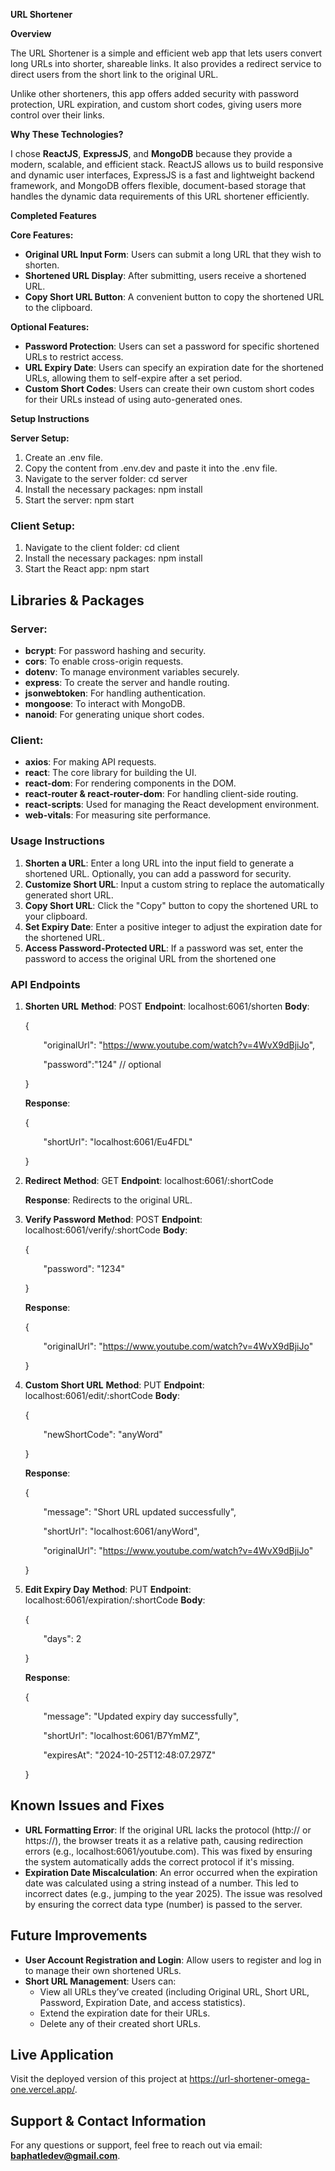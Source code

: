 **URL Shortener**

**Overview**

The URL Shortener is a simple and efficient web app that lets users convert long URLs into shorter, shareable links. It also provides a redirect service to direct users from the short link to the original URL.

Unlike other shorteners, this app offers added security with password protection, URL expiration, and custom short codes, giving users more control over their links.

**Why These Technologies?**

I chose **ReactJS**, **ExpressJS**, and **MongoDB** because they provide a modern, scalable, and efficient stack. ReactJS allows us to build responsive and dynamic user interfaces, ExpressJS is a fast and lightweight backend framework, and MongoDB offers flexible, document-based storage that handles the dynamic data requirements of this URL shortener efficiently.

**Completed Features**

**Core Features:**

- **Original URL Input Form**: Users can submit a long URL that they wish to shorten.
- **Shortened URL Display**: After submitting, users receive a shortened URL.
- **Copy Short URL Button**: A convenient button to copy the shortened URL to the clipboard.

**Optional Features:**

- **Password Protection**: Users can set a password for specific shortened URLs to restrict access.
- **URL Expiry Date**: Users can specify an expiration date for the shortened URLs, allowing them to self-expire after a set period.
- **Custom Short Codes**: Users can create their own custom short codes for their URLs instead of using auto-generated ones.

**Setup Instructions**

**Server Setup:**

1. Create an .env file.
2. Copy the content from .env.dev and paste it into the .env file.
3. Navigate to the server folder: cd server
4. Install the necessary packages: npm install
5. Start the server: npm start
### **Client Setup:**
1. Navigate to the client folder: cd client
2. Install the necessary packages: npm install
3. Start the React app: npm start

## **Libraries & Packages**
### **Server:**
- **bcrypt**: For password hashing and security.
- **cors**: To enable cross-origin requests.
- **dotenv**: To manage environment variables securely.
- **express**: To create the server and handle routing.
- **jsonwebtoken**: For handling authentication.
- **mongoose**: To interact with MongoDB.
- **nanoid**: For generating unique short codes.
### **Client:**
- **axios**: For making API requests.
- **react**: The core library for building the UI.
- **react-dom**: For rendering components in the DOM.
- **react-router & react-router-dom**: For handling client-side routing.
- **react-scripts**: Used for managing the React development environment.
- **web-vitals**: For measuring site performance.
###
###
###
### **Usage Instructions**
1. **Shorten a URL**:
   Enter a long URL into the input field to generate a shortened URL. Optionally, you can add a password for security.
2. **Customize Short URL**:
   Input a custom string to replace the automatically generated short URL.
3. **Copy Short URL**:
   Click the "Copy" button to copy the shortened URL to your clipboard.
4. **Set Expiry Date**:
   Enter a positive integer to adjust the expiration date for the shortened URL.
5.	**Access Password-Protected URL**:
   If a password was set, enter the password to access the original URL from the shortened one

### **API Endpoints**
1. **Shorten URL**
   **Method**: POST
   **Endpoint**: localhost:6061/shorten
   **Body**:

   { 

   `    `"originalUrl": "https://www.youtube.com/watch?v=4WvX9dBjiJo", 

   `    `"password":"124" // optional

   }

   **Response**:

   { 

   `    `"shortUrl": "localhost:6061/Eu4FDL" 

   }

1. **Redirect**
   **Method**: GET
   **Endpoint**: localhost:6061/:shortCode

   **Response**: Redirects to the original URL.

1. **Verify Password**
   **Method**: POST
   **Endpoint**: localhost:6061/verify/:shortCode
   **Body**:

   {

   `    `"password": "1234" 

   }

   **Response**:

   {

   `    `"originalUrl": "https://www.youtube.com/watch?v=4WvX9dBjiJo"

   }

1. **Custom Short URL**
   **Method**: PUT
   **Endpoint**: localhost:6061/edit/:shortCode
   **Body**:

   { 

   `    `"newShortCode": "anyWord" 

   }

   **Response**:

   {

   `    `"message": "Short URL updated successfully",

   `    `"shortUrl": "localhost:6061/anyWord",

   `    `"originalUrl": "https://www.youtube.com/watch?v=4WvX9dBjiJo"

   }


1. **Edit Expiry Day**
   **Method**: PUT
   **Endpoint**: localhost:6061/expiration/:shortCode
   **Body**:

   {

   `    `"days": 2

   }

   **Response**:

   {

   `    `"message": "Updated expiry day successfully",

   `    `"shortUrl": "localhost:6061/B7YmMZ",

   `    `"expiresAt": "2024-10-25T12:48:07.297Z"

   }

## **Known Issues and Fixes**
- **URL Formatting Error**: If the original URL lacks the protocol (http:// or https://), the browser treats it as a relative path, causing redirection errors (e.g., localhost:6061/youtube.com). This was fixed by ensuring the system automatically adds the correct protocol if it's missing.
- **Expiration Date Miscalculation**: An error occurred when the expiration date was calculated using a string instead of a number. This led to incorrect dates (e.g., jumping to the year 2025). The issue was resolved by ensuring the correct data type (number) is passed to the server.

## **Future Improvements**
- **User Account Registration and Login**: Allow users to register and log in to manage their own shortened URLs.
- **Short URL Management**: Users can:
  - View all URLs they’ve created (including Original URL, Short URL, Password, Expiration Date, and access statistics).
  - Extend the expiration date for their URLs.
  - Delete any of their created short URLs.

## **Live Application**
Visit the deployed version of this project at <https://url-shortener-omega-one.vercel.app/>.

## **Support & Contact Information**
For any questions or support, feel free to reach out via email: **baphatledev@gmail.com**.

###




